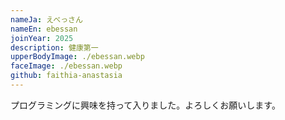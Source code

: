 ```yaml
---
nameJa: えべっさん
nameEn: ebessan
joinYear: 2025
description: 健康第一
upperBodyImage: ./ebessan.webp
faceImage: ./ebessan.webp
github: faithia-anastasia
---
```


プログラミングに興味を持って入りました。よろしくお願いします。
